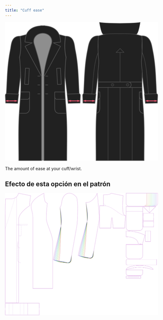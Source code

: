 ```yaml
---
title: "Cuff ease"
---
```


![Cuff ease](./cuffease.svg)

The amount of ease at your cuff/wrist.

## Efecto de esta opción en el patrón

![This image shows the effect of this option by superimposing several variants that have a different value for this option](carlita_cuffease_sample.svg "Effect of this option on the pattern")
